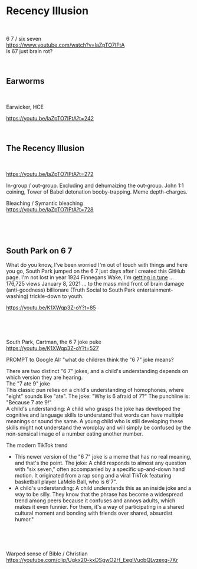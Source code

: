 # Recency Illusion

&nbsp;

6 7 / six seven     
https://www.youtube.com/watch?v=laZpTO7IFtA     
Is 67 just brain rot?

&nbsp;

## Earworms

&nbsp;

Earwicker, HCE

https://youtu.be/laZpTO7IFtA?t=242    

&nbsp;

## The Recency Illusion 

&nbsp;

https://youtu.be/laZpTO7IFtA?t=272

In-group / out-group. Excluding and dehumaizing the out-group. John 1:1 coining, Tower of Babel detonation booby-trapping. Meme depth-charges.

Bleaching / Symantic bleaching     
https://youtu.be/laZpTO7IFtA?t=728    

&nbsp;

&nbsp;

## South Park on 6 7

What do you know, I've been worried I'm out of touch with things and here you go, South Park jumped on the 6 7 just days after I created this GitHub page. I'm not lost in year 1924 Finnegans Wake, I'm [getting in tune](https://www.youtube.com/watch?v=ee0p_RtWPyU) ... 176,725 views January 8, 2021  ... to the mass mind front of brain damage (anti-goodness) billionare (Truth Social to South Park entertainment-washing) trickle-down to youth.

https://youtu.be/K1XWqp3Z-oY?t=85

&nbsp;

&nbsp;

South Park, Cartman, the 6 7 joke puke       
https://youtu.be/K1XWqp3Z-oY?t=527

PROMPT to Google AI: "what do children think the "6 7" joke means?

There are two distinct "6 7" jokes, and a child's understanding depends on which version they are hearing.    
The "7 ate 9" joke    
This classic pun relies on a child's understanding of homophones, where "eight" sounds like "ate". 
The joke: "Why is 6 afraid of 7?" The punchline is: "Because 7 ate 9!"    
A child's understanding: A child who grasps the joke has developed the cognitive and language skills to understand that words can have multiple meanings or sound the same. A young child who is still developing these skills might not understand the wordplay and will simply be confused by the non-sensical image of a number eating another number.    

The modern TikTok trend

* This newer version of the "6 7" joke is a meme that has no real meaning, and that's the point. 
The joke: A child responds to almost any question with "six seven," often accompanied by a specific up-and-down hand motion. It originated from a rap song and a viral TikTok featuring basketball player LaMelo Ball, who is 6'7".
* A child's understanding: A child understands this as an inside joke and a way to be silly. They know that the phrase has become a widespread trend among peers because it confuses and annoys adults, which makes it even funnier. For them, it's a way of participating in a shared cultural moment and bonding with friends over shared, absurdist humor."


&nbsp;

&nbsp;

Warped sense of Bible / Christian      
https://youtube.com/clip/Ugkx20-kxDSgwO2H_EegIVuobQLvzexg-7Kr
